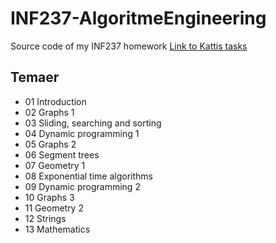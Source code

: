 # INF237-AlgoritmeEngineering 
Source code of my INF237 homework
[Link to Kattis tasks](https://uib.kattis.com/courses/INF237/spring22)

## Temaer
* 01 	Introduction
* 02 	Graphs 1
* 03 	Sliding, searching and sorting
* 04 	Dynamic programming 1
* 05 	Graphs 2
* 06 	Segment trees
* 07 	Geometry 1
* 08 	Exponential time algorithms
* 09 	Dynamic programming 2
* 10 	Graphs 3
* 11 	Geometry 2
* 12 	Strings
* 13 	Mathematics
